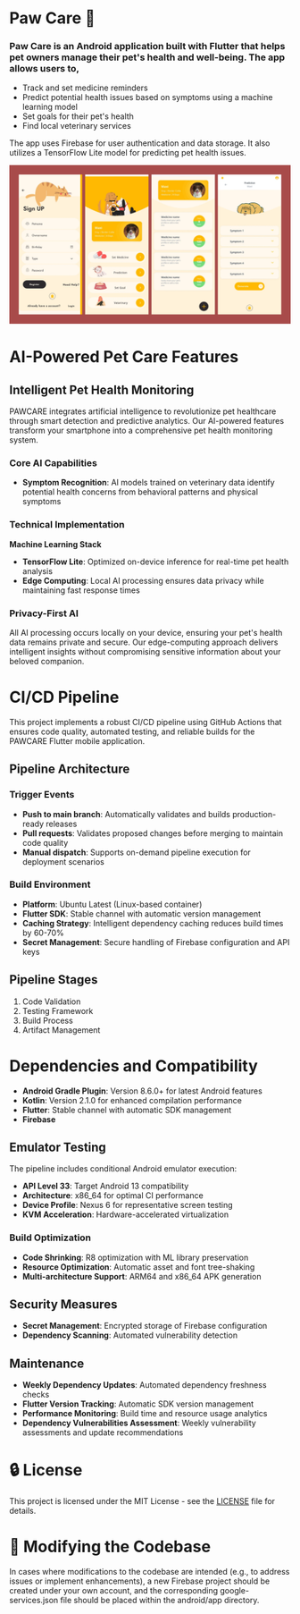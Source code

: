 # Paw Care 🐶

### Paw Care is an Android application built with Flutter that helps pet owners manage their pet's health and well-being. The app allows users to, 

*   Track and set medicine reminders
*   Predict potential health issues based on symptoms using a machine learning model
*   Set goals for their pet's health
*   Find local veterinary services

The app uses Firebase for user authentication and data storage. It also utilizes a TensorFlow Lite model for predicting pet health issues.

![PAWCARE Banner](https://github.com/bulithakawushika/PAWCARE-Petcare-Mobile-App/blob/main/Banner%20Image.webp)

# AI-Powered Pet Care Features

## Intelligent Pet Health Monitoring

PAWCARE integrates artificial intelligence to revolutionize pet healthcare through smart detection and predictive analytics. Our AI-powered features transform your smartphone into a comprehensive pet health monitoring system.

### Core AI Capabilities 

- **Symptom Recognition**: AI models trained on veterinary data identify potential health concerns from behavioral patterns and physical symptoms

### Technical Implementation

**Machine Learning Stack**
- **TensorFlow Lite**: Optimized on-device inference for real-time pet health analysis
- **Edge Computing**: Local AI processing ensures data privacy while maintaining fast response times

### Privacy-First AI

All AI processing occurs locally on your device, ensuring your pet's health data remains private and secure. Our edge-computing approach delivers intelligent insights without compromising sensitive information about your beloved companion.

# CI/CD Pipeline

This project implements a robust CI/CD pipeline using GitHub Actions that ensures code quality, automated testing, and reliable builds for the PAWCARE Flutter mobile application.

## Pipeline Architecture

### Trigger Events
- **Push to main branch**: Automatically validates and builds production-ready releases
- **Pull requests**: Validates proposed changes before merging to maintain code quality
- **Manual dispatch**: Supports on-demand pipeline execution for deployment scenarios

### Build Environment
- **Platform**: Ubuntu Latest (Linux-based container)
- **Flutter SDK**: Stable channel with automatic version management
- **Caching Strategy**: Intelligent dependency caching reduces build times by 60-70%
- **Secret Management**: Secure handling of Firebase configuration and API keys

## Pipeline Stages
1. Code Validation
2. Testing Framework
3. Build Process
4. Artifact Management

# Dependencies and Compatibility
- **Android Gradle Plugin**: Version 8.6.0+ for latest Android features
- **Kotlin**: Version 2.1.0 for enhanced compilation performance  
- **Flutter**: Stable channel with automatic SDK management
- **Firebase**

## Emulator Testing
The pipeline includes conditional Android emulator execution:
- **API Level 33**: Target Android 13 compatibility
- **Architecture**: x86_64 for optimal CI performance
- **Device Profile**: Nexus 6 for representative screen testing
- **KVM Acceleration**: Hardware-accelerated virtualization

### Build Optimization
- **Code Shrinking**: R8 optimization with ML library preservation
- **Resource Optimization**: Automatic asset and font tree-shaking
- **Multi-architecture Support**: ARM64 and x86_64 APK generation

## Security Measures
- **Secret Management**: Encrypted storage of Firebase configuration
- **Dependency Scanning**: Automated vulnerability detection

## Maintenance
- **Weekly Dependency Updates**: Automated dependency freshness checks
- **Flutter Version Tracking**: Automatic SDK version management
- **Performance Monitoring**: Build time and resource usage analytics
- **Dependency Vulnerabilities Assessment**: Weekly vulnerability assessments and update recommendations

# 🔒 License
This project is licensed under the MIT License - see the [LICENSE](LICENSE) file for details.

# 🔧 Modifying the Codebase

In cases where modifications to the codebase are intended (e.g., to address issues or implement enhancements), a new Firebase project should be created under your own account, and the corresponding google-services.json file should be placed within the android/app directory.
